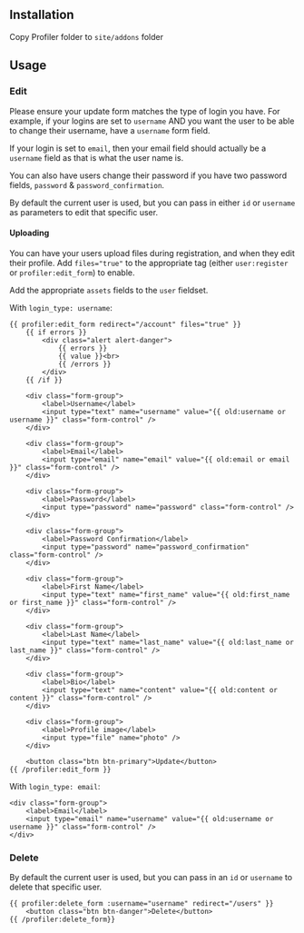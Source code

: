 ## Installation

Copy Profiler folder to `site/addons` folder

## Usage

### Edit
Please ensure your update form matches the type of login you have. For example, if your logins are set to `username` AND you want the user to be able to change their username, have a `username` form field.

If your login is set to `email`, then your email field should actually be a `username` field as that is what the user name is.

You can also have users change their password if you have two password fields, `password` & `password_confirmation`.

By default the current user is used, but you can pass in either `id` or `username` as parameters to edit that specific user.

#### Uploading 

You can have your users upload files during registration, and when they edit their profile. Add `files="true"` to the appropriate tag (either `user:register` or `profiler:edit_form`) to enable.

Add the appropriate `assets` fields to the `user` fieldset.

With `login_type: username`:
```
{{ profiler:edit_form redirect="/account" files="true" }}
    {{ if errors }}
        <div class="alert alert-danger">
            {{ errors }}
            {{ value }}<br>
            {{ /errors }}
        </div>
    {{ /if }}

    <div class="form-group">
        <label>Username</label>
        <input type="text" name="username" value="{{ old:username or username }}" class="form-control" />
    </div>

    <div class="form-group">
        <label>Email</label>
        <input type="email" name="email" value="{{ old:email or email }}" class="form-control" />
    </div>

    <div class="form-group">
        <label>Password</label>
        <input type="password" name="password" class="form-control" />
    </div>

    <div class="form-group">
        <label>Password Confirmation</label>
        <input type="password" name="password_confirmation" class="form-control" />
    </div>

    <div class="form-group">
        <label>First Name</label>
        <input type="text" name="first_name" value="{{ old:first_name or first_name }}" class="form-control" />
    </div>

    <div class="form-group">
        <label>Last Name</label>
        <input type="text" name="last_name" value="{{ old:last_name or last_name }}" class="form-control" />
    </div>

    <div class="form-group">
        <label>Bio</label>
        <input type="text" name="content" value="{{ old:content or content }}" class="form-control" />
    </div>

    <div class="form-group">
        <label>Profile image</label>
        <input type="file" name="photo" />
    </div>

    <button class="btn btn-primary">Update</button>
{{ /profiler:edit_form }}
```

With `login_type: email`:

```
<div class="form-group">
    <label>Email</label>
    <input type="email" name="username" value="{{ old:username or username }}" class="form-control" />
</div>
```

### Delete

By default the current user is used, but you can pass in an `id` or `username` to delete that specific user.

```
{{ profiler:delete_form :username="username" redirect="/users" }}
    <button class="btn btn-danger">Delete</button>
{{ /profiler:delete_form}}

```
